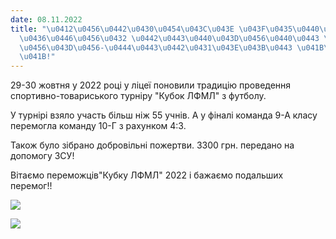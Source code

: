 ```yaml
---
date: 08.11.2022
title: "\u0412\u0456\u0442\u0430\u0454\u043C\u043E \u043F\u0435\u0440\u0435\u043C\u043E\
  \u0436\u0446\u0456\u0432 \u0442\u0443\u0440\u043D\u0456\u0440\u0443 \u0437 \u043C\
  \u0456\u043D\u0456-\u0444\u0443\u0442\u0431\u043E\u043B\u0443 \u041B\u0424\u041C\
  \u041B!"
---
```

29-30 жовтня у 2022 році у ліцеї поновили традицію проведення спортивно-товариського турніру "Кубок ЛФМЛ" з футболу.

У турнірі взяло участь більш ніж 55 учнів. А у фіналі команда 9-А класу перемогла команду 10-Г з рахунком 4:3.

Також було зібрано добровільні пожертви. 3300 грн. передано на допомогу ЗСУ!

Вітаємо переможців"Кубку ЛФМЛ" 2022 і бажаємо подальших перемог!!

![](/files/вітаємо-переможців-т-кубок.png)

[![](/files/вітаємо-переможців-т-кубок.jpg)](https://youtu.be/pWEre009xe8)